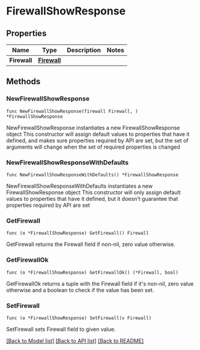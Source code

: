 # FirewallShowResponse

## Properties

Name | Type | Description | Notes
------------ | ------------- | ------------- | -------------
**Firewall** | [**Firewall**](Firewall.md) |  | 

## Methods

### NewFirewallShowResponse

`func NewFirewallShowResponse(firewall Firewall, ) *FirewallShowResponse`

NewFirewallShowResponse instantiates a new FirewallShowResponse object
This constructor will assign default values to properties that have it defined,
and makes sure properties required by API are set, but the set of arguments
will change when the set of required properties is changed

### NewFirewallShowResponseWithDefaults

`func NewFirewallShowResponseWithDefaults() *FirewallShowResponse`

NewFirewallShowResponseWithDefaults instantiates a new FirewallShowResponse object
This constructor will only assign default values to properties that have it defined,
but it doesn't guarantee that properties required by API are set

### GetFirewall

`func (o *FirewallShowResponse) GetFirewall() Firewall`

GetFirewall returns the Firewall field if non-nil, zero value otherwise.

### GetFirewallOk

`func (o *FirewallShowResponse) GetFirewallOk() (*Firewall, bool)`

GetFirewallOk returns a tuple with the Firewall field if it's non-nil, zero value otherwise
and a boolean to check if the value has been set.

### SetFirewall

`func (o *FirewallShowResponse) SetFirewall(v Firewall)`

SetFirewall sets Firewall field to given value.



[[Back to Model list]](../README.md#documentation-for-models) [[Back to API list]](../README.md#documentation-for-api-endpoints) [[Back to README]](../README.md)



